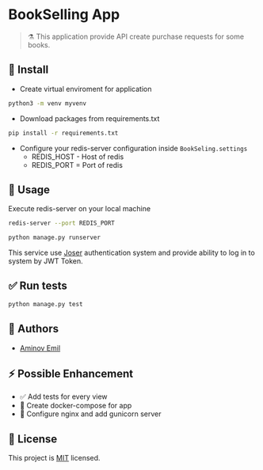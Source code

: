 # **BookSelling App**

> :alembic: This application provide API create purchase requests for some books.


## :construction: Install

*  Create virtual enviroment for application

```sh
python3 -m venv myvenv
```

* Download packages from requirements.txt

```sh
pip install -r requirements.txt
```

* Configure your redis-server configuration inside `BookSeling.settings`
    * REDIS_HOST - Host of redis
    * REDIS_PORT = Port of redis


## :rocket: Usage
Execute redis-server on your local machine

```sh
redis-server --port REDIS_PORT
```

```sh
python manage.py runserver
```

This service use [Joser](https://djoser.readthedocs.io/en/latest/getting_started.html#available-endpoints)
authentication system and provide ability to log in to system by JWT Token.

## :white_check_mark: Run tests

```sh
python manage.py test
```
## :bust_in_silhouette: Authors

* [Aminov Emil](https://github.com/AminovE99)


## :zap: Possible Enhancement
* :white_check_mark: Add tests for every view
* :whale: Create docker-compose for app
* :wrench: Configure nginx and add gunicorn server

## :page_facing_up: License

This project is [MIT](uri_license) licensed.